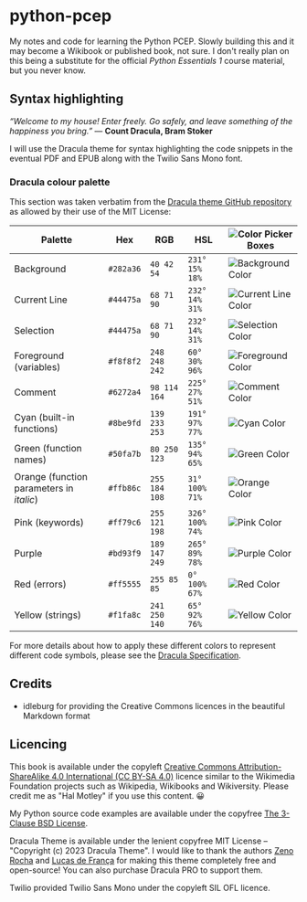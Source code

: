 # python-pcep
My notes and code for learning the Python PCEP. Slowly building this and it may become a Wikibook or published book, not sure. I don't really plan on this being a substitute for the official *Python Essentials 1* course material, but you never know.

## Syntax highlighting
*“Welcome to my house! Enter freely. Go safely, and leave something of the happiness you bring.”* ― **Count Dracula, Bram Stoker**

I will use the Dracula theme for syntax highlighting the code snippets in the eventual PDF and EPUB along with the Twilio Sans Mono font.

### Dracula colour palette
This section was taken verbatim from the [Dracula theme GitHub repository](https://github.com/dracula/dracula-theme) as allowed by their use of the MIT License:

| Palette      | Hex       | RGB           | HSL             | ![Color Picker Boxes](https://draculatheme.com/images/color-boxes/eyedropper.png)   |
| ------------ | --------- | ------------- | --------------- | ----------------------------------------------------------------------------------- |
| Background   | `#282a36` | `40 42 54`    | `231° 15% 18%`  | ![Background Color](https://draculatheme.com/images/color-boxes/background.png)     |
| Current Line | `#44475a` | `68 71 90`    | `232° 14% 31%`  | ![Current Line Color](https://draculatheme.com/images/color-boxes/current_line.png) |
| Selection    | `#44475a` | `68 71 90`    | `232° 14% 31%`  | ![Selection Color](https://draculatheme.com/images/color-boxes/selection.png)       |
| Foreground (variables) | `#f8f8f2` | `248 248 242` | `60° 30% 96%`   | ![Foreground Color](https://draculatheme.com/images/color-boxes/foreground.png)     |
| Comment      | `#6272a4` | `98 114 164`  | `225° 27% 51%`  | ![Comment Color](https://draculatheme.com/images/color-boxes/comment.png)           |
| Cyan (built-in functions)     | `#8be9fd` | `139 233 253` | `191° 97% 77%`  | ![Cyan Color](https://draculatheme.com/images/color-boxes/cyan.png)                 |
| Green (function names)       | `#50fa7b` | `80 250 123`  | `135° 94% 65%`  | ![Green Color](https://draculatheme.com/images/color-boxes/green.png)               |
| Orange (function parameters in *italic*) | `#ffb86c` | `255 184 108` | `31° 100% 71%`  | ![Orange Color](https://draculatheme.com/images/color-boxes/orange.png)             |
| Pink (keywords)        | `#ff79c6` | `255 121 198` | `326° 100% 74%` | ![Pink Color](https://draculatheme.com/images/color-boxes/pink.png)                 |
| Purple | `#bd93f9` | `189 147 249` | `265° 89% 78%`  | ![Purple Color](https://draculatheme.com/images/color-boxes/purple.png)             |
| Red (errors)  | `#ff5555` | `255 85 85`   | `0° 100% 67%`   | ![Red Color](https://draculatheme.com/images/color-boxes/red.png)                   |
| Yellow (strings) | `#f1fa8c` | `241 250 140` | `65° 92% 76%`   | ![Yellow Color](https://draculatheme.com/images/color-boxes/yellow.png)             |

For more details about how to apply these different colors to represent different code symbols, please see the [Dracula Specification](https://spec.draculatheme.com).

## Credits

* idleburg for providing the Creative Commons licences in the beautiful Markdown format

## Licencing

This book is available under the copyleft [Creative Commons Attribution-ShareAlike 4.0 International (CC BY-SA 4.0)](https://creativecommons.org/licenses/by-sa/4.0/) licence similar to the Wikimedia Foundation projects such as Wikipedia, Wikibooks and Wikiversity. Please credit me as "Hal Motley" if you use this content. 😀

My Python source code examples are available under the copyfree [The 3-Clause BSD License](https://opensource.org/license/bsd-3-clause).

Dracula Theme is available under the lenient copyfree MIT License – "Copyright (c) 2023 Dracula Theme". I would like to thank the authors [Zeno Rocha](https://github.com/zenorocha/) and [Lucas de França](https://github.com/luxonauta) for making this theme completely free and open-source! You can also purchase Dracula PRO to support them.

Twilio provided Twilio Sans Mono under the copyleft SIL OFL licence.